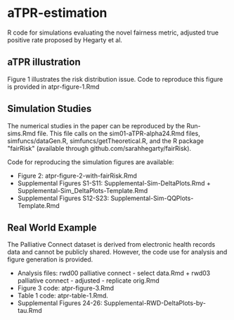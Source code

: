 # aTPR-estimation
R code for simulations evaluating the novel fairness metric, adjusted true positive rate proposed by Hegarty et al.

## aTPR illustration 
Figure 1 illustrates the risk distribution issue. Code to reproduce this figure is provided in atpr-figure-1.Rmd


## Simulation Studies
The numerical studies in the paper can be reproduced by the Run-sims.Rmd file. This file calls on the sim01-aTPR-alpha24.Rmd files, simfuncs/dataGen.R, simfuncs/getTheoretical.R, and the R package "fairRisk" (available through github.com/sarahhegarty/fairRisk). 

Code for reproducing the simulation figures are available:
  - Figure 2: atpr-figure-2-with-fairRisk.Rmd
  - Supplemental Figures S1-S11: Supplemental-Sim-DeltaPlots.Rmd + Supplemental-Sim_DeltaPlots-Template.Rmd
  - Supplemental Figures S12-S23: Supplemental-Sim-QQPlots-Template.Rmd

## Real World Example
The Palliative Connect dataset is derived from electronic health records data and cannot be publicly shared. However, the code use for analysis and figure generation is provided.
  - Analysis files: rwd00 palliative connect - select data.Rmd + rwd03 palliative connect - adjusted - replicate orig.Rmd 
  - Figure 3 code: atpr-figure-3.Rmd
  - Table 1 code: atpr-table-1.Rmd.
  - Supplemental Figures 24-26: Supplemental-RWD-DeltaPlots-by-tau.Rmd

